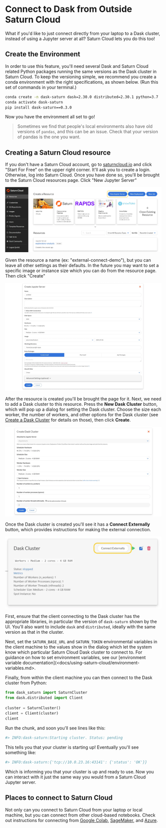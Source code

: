 # Connect to Dask from Outside Saturn Cloud

What if you'd like to just connect directly from your laptop to a Dask cluster, instead of using a Jupyter server at all? Saturn Cloud lets you do this too!

## Create the Environment

In order to use this feature, you'll need several Dask and Saturn Cloud related Python packages running the same versions as the Dask cluster in Saturn Cloud.
To keep the versioning simple, we recommend you create a conda environment with the right specifications, as shown below. (Run this set of commands in your terminal.)

```bash
conda create -n dask-saturn dask=2.30.0 distributed=2.30.1 python=3.7
conda activate dask-saturn
pip install dask-saturn==0.3.0
```

Now you have the environment all set to go!

> Sometimes we find that people's local environments also have old versions of `pandas`, and this can be an issue. Check that your version of pandas is the one you want.

## Creating a Saturn Cloud resource

If you don't have a Saturn Cloud account, go to [saturncloud.io](https://saturncloud.io) and click "Start For Free" on the upper right corner. It'll ask you to create a login. Otherwise, log into Saturn Cloud. Once you have done so, you'll be brought to the Saturn Cloud resources page. Click "New Jupyter Server"

![New Jupyter server button](/images/docs/new-jupyter-server-button.webp "doc-image")

Given the resource a name (ex: "external-connect-demo"), but you can leave all other settings as their defaults. In the future you may want to set a specific image or instance size which you can do from the resource page. Then click "Create"

![New Jupyter server options](/images/docs/new-jupyter-server-options.webp "doc-image")

After the resource is created you'll be brought the page for it. Next, we need to add a Dask cluster to this resource. Press the **New Dask Cluster** button, which will pop up a dialog for setting the Dask cluster. Choose the size each worker, the number of workers, and other options for the Dask cluster (see [Create a Dask Cluster](<docs/using-saturn-cloud/create_dask_cluster.md>) for details on those), then click **Create**.

![New Dask cluster options](/images/docs/new-dask-cluster-options.webp "doc-image")

Once the Dask cluster is created you'll see it has a **Connect Externally** button, which provides instructions for making the external connection.

![Connect externally button](/images/docs/connect-externally-button.webp "doc-image")

First, ensure that the client connecting to the Dask cluster has the appropriate libraries, in particular the version of `dask-saturn` shown by the UI. You'll also want to include `dask` and `distributed`, ideally with the same version as that in the cluster.

Next, set the `SATURN_BASE_URL` and `SATURN_TOKEN` environmental variables in the client machine to the values show in the dialog which let the system know which particular Saturn Cloud Dask cluster to connect to. For guidance on how to set environment variables, see our [environment variable documentation](<docs/using-saturn-cloud/environment-variables.md>.

Finally, from within the client machine you can then connect to the Dask cluster from Python:

```python
from dask_saturn import SaturnCluster
from dask.distributed import Client

cluster = SaturnCluster()
client = Client(cluster)
client
```

Run the chunk, and soon you'll see lines like this:

```python
#> INFO:dask-saturn:Starting cluster. Status: pending
```

This tells you that your cluster is starting up! Eventually you'll see something like:  

```python
#> INFO:dask-saturn:{'tcp://10.0.23.16:43141': {'status': 'OK'}}
```

Which is informing you that your cluster is up and ready to use. Now you can interact with it just the same way you would from a Saturn Cloud Jupyter server.

## Places to connect to Saturn Cloud

Not only can you connect to Saturn Cloud from your laptop or local machine, but you can connect from other cloud-based notebooks. Check out instructions for connecting from [Google Colab](<docs/using-saturn-cloud/external-connect/colab_external_connect.md>), [SageMaker](<docs/using-saturn-cloud/external-connect/sagemaker_external_connect.md>), and [Azure](<docs/using-saturn-cloud/external-connect/azure_external_connect.md>).